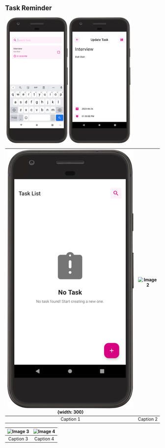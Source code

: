 ## Task Reminder


<img src="" width="200"/>
<img src="https://github.com/Kyawkk/Task_Reminder/blob/master/screenshoots/search_task.png" alt="drawing" width="200"/>
<img src="https://github.com/Kyawkk/Task_Reminder/blob/master/screenshoots/update_task.png" alt="drawing" width="200"/>

| ![Image 1](https://github.com/Kyawkk/Task_Reminder/blob/master/screenshoots/empty_task.png){width: 300} | ![Image 2](image2.jpg) |
|:-------------------------------------------------------------------------------------------------------:|:----------------------:|
|                                                Caption 1                                                |       Caption 2        |

| ![Image 3](image3.jpg) | ![Image 4](image4.jpg) |
|:----------------------:|:----------------------:|
|       Caption 3        |       Caption 4        |
